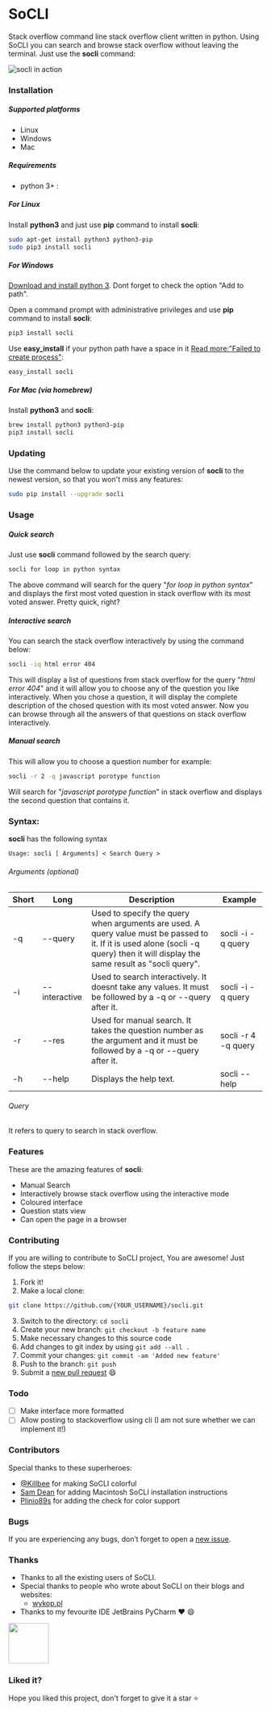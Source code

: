 # SoCLI  
Stack overflow command line stack overflow client written in python. Using SoCLI you can search and browse stack overflow without leaving the terminal. Just use the **socli** command:

![socli in action](https://cloud.githubusercontent.com/assets/8397274/16255232/82d93dae-3865-11e6-9b0b-c4570adbda6e.gif)

### Installation

##### Supported platforms
* Linux
* Windows
* Mac

##### Requirements
* python 3+ :

##### For Linux
Install **python3** and just use **pip** command to install **socli**:
```bash
sudo apt-get install python3 python3-pip
sudo pip3 install socli
```
##### For Windows
[Download and install python 3](https://www.python.org/ftp/python/3.5.1/python-3.5.1.exe). Dont forget to check the option "Add to path".

Open a command prompt with administrative privileges and use **pip** command to install **socli**:
```bash
pip3 install socli
```
Use **easy_install** if your python path have a space in it [Read more:"Failed to create process"](https://github.com/gautamkrishnar/socli/issues/6):
```
easy_install socli
```

##### For Mac (via homebrew)
Install **python3** and **socli**:
```bash
brew install python3 python3-pip
pip3 install socli
```
### Updating
Use the command below to update your existing version of **socli** to the newest version, so that you won't miss any features:
```bash
sudo pip install --upgrade socli
```

### Usage
##### Quick search
Just use **socli** command followed by the search query:
```bash
socli for loop in python syntax

```

The above command will search for the query "*for loop in python syntax*" and displays the first most voted question in stack overflow with its most voted answer. Pretty quick, right?

##### Interactive search
You can search the stack overflow interactively by using the command below:
```sh
socli -iq html error 404
```

This will display a list of questions from stack overflow for the query "*html error 404*" and it will allow you to choose any of the question you like interactively. When you chose a question, it will display the complete description of the chosed question with its most voted answer. Now you can browse through all the answers of that questions on stack overflow interactively.

##### Manual search
This will allow you to choose a question number for example:
```sh
socli -r 2 -q javascript porotype function
```
Will search for "*javascript porotype function*" in stack overflow and displays the second question that contains it.

### Syntax:
**socli** has the following syntax
```
Usage: socli [ Arguments] < Search Query >
```

###### Arguments (optional)
| Short | Long | Description | Example |
|--------|--------|--------|--------|
| -q | --query | Used to specify the query when arguments are used. A query value must be passed to it. If it is used alone (socli -q query) then it will display the same result as "socli query". | socli -i -q query |
| -i | --interactive |  Used to search interactively. It doesnt take any values. It must be followed by a -q or --query after it. | socli -i -q query |
| -r | --res | Used for manual search. It takes the question number as the argument and it must be followed by a  -q or --query after it. | socli -r 4 -q query |
| -h | --help | Displays the help text. | socli --help |

###### Query
It refers to query to search in stack overflow.

### Features
These are the amazing features of **socli**:
* Manual Search
* Interactively browse stack overflow using the interactive mode
* Coloured interface
* Question stats view
* Can open the page in a browser

### Contributing
If you are willing to contribute to SoCLI project, You are awesome! Just follow the steps below:

1. Fork it!
2. Make a local clone: 
  ```sh
  git clone https://github.com/{YOUR_USERNAME}/socli.git
  ```

3. Switch to the directory: `cd socli` 
4. Create your new branch: `git checkout -b feature name`
5. Make necessary changes to this source code
6. Add changes to git index by using `git add --all .`
7. Commit your changes: `git commit -am 'Added new feature'`
8. Push to the branch: `git push`
9. Submit a [new pull request](https://github.com/gautamkrishnar/socli/pull/new) :smile:

### Todo
- [ ] Make interface more formatted
- [ ] Allow posting to stackoverflow using cli (I am not sure whether we can implement it!)

### Contributors
Special thanks to these superheroes:
* [@Killbee](https://github.com/kilbee) for making SoCLI colorful 
* [Sam Dean](https://github.com/deanWombourne) for adding Macintosh SoCLI installation instructions
* [Plinio89s](https://github.com/Plinio89s) for adding the check for color support

### Bugs
If you are experiencing any bugs, don’t forget to open a [new issue](https://github.com/gautamkrishnar/socli/issues/new).

### Thanks
* Thanks to all the existing users of SoCLI.
* Special thanks to people who wrote about SoCLI on their blogs and websites:
	* [wykop.pl](http://www.wykop.pl/wpis/18286681/python-stackoverflow-interfejs-bo-sciaga-musi-byc-/)
* Thanks to my fevourite IDE JetBrains PyCharm :heart: :smile:
<img src="https://cloud.githubusercontent.com/assets/8397274/16355101/edb3b98a-3aca-11e6-8db5-5f54cd4b9969.png" width=80px>

### Liked it?
Hope you liked this project, don't forget to give it a star :star:
